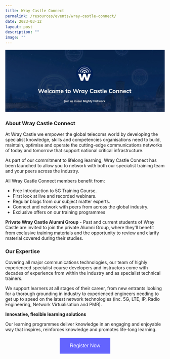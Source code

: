 ```yaml
---
title: Wray Castle Connect
permalink: /resources/events/wray-castle-connect/
date: 2023-03-12
layout: post
description: ""
image: ""
---
```

![Wray Castle Connect](/images/events/Wray%20Castle%20Connect%20Picture.jpg)

### About Wray Castle Connect


At Wray Castle we empower the global telecoms world by developing the specialist knowledge, skills and competencies organisations need to build, maintain, optimise and operate the cutting-edge communications networks of today and tomorrow that support national critical infrastructure.

As part of our commitment to lifelong learning, Wray Castle Connect has been launched to allow you to network with both our specialist training team and your peers across the industry. 

All Wray Castle Connect members benefit from:

* Free Introduction to 5G Training Course.
* First look at live and recorded webinars.
* Regular blogs from our subject matter experts.
* Connect and network with peers from across the global industry.
* Exclusive offers on our training programmes

**Private Wray Castle Alumni Group** - Past and current students of Wray Castle are invited to join the private Alumni Group, where they'll benefit from exclusive training materials and the opportunity to review and clarify material covered during their studies.

### Our Expertise


Covering all major communications technologies, our team of highly experienced specialist course developers and instructors come with decades of experience from within the industry and as specialist technical trainers.

We support learners at all stages of their career, from new entrants looking for a thorough grounding in industry to experienced engineers needing to get up to speed on the latest network technologies (inc. 5G, LTE, IP, Radio Engineering, Network Virtualisation and PMR).

**Innovative, flexible learning solutions**

Our learning programmes deliver knowledge in an engaging and enjoyable way that inspires, reinforces knowledge and promotes life-long learning.

<style>
#register {
  background-color: #0000ff;
  border: none;
  color: white;
  padding: 16px 32px;
  text-align: center;
  font-size: 16px;
  margin: 4px 2px;
  opacity: 0.6;
  transition: 0.3s;
  display: inline-block;
  text-decoration: none;
  cursor: pointer;
}
</style>

<center><a href="https://wray-castle-alumni.mn.co/" target="_blank"><button id="register" class="btn">Register Now</button></a></center>